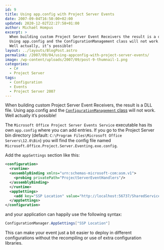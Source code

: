 ```yaml
---
id: 9
title: Using app.config with Project Server Events
date: 2007-09-04T16:50:00+02:00
updated: 2020-12-02T22:27:58+01:00
author: Michaël Hompus
excerpt: >
  When building custom Project Server Event Receivers the result is a dll file.
  Using app.config and the ConfigurationManagement class will not work.
  Well actually, it’s possible!
layout: ../layouts/BlogPost.astro
permalink: /2007/09/04/using-appconfig-with-project-server-events/
image: /wp-content/uploads/2007/09/post-9-thumnail-1.png
categories:
  - C#
  - Project Server
tags:
  - Configuration
  - Events
  - Project Server 2007
---
```


When building custom Project Server Event Receivers, the result is a DLL file. Using app.config and the [`ConfigurationManagement` class](https://learn.microsoft.com/dotnet/api/system.configuration.configurationmanager?view=netframework-2.0) will not work.  
Well actually it’s possible!

<!--more-->

The `Microsoft Office Project Server Events Service` executable has its own `app.config` where you can add entries.
If you go to the Project Server bin directory (default: `C:\Program Files\Microsoft Office Servers\12.0\Bin`) you will find the config file named `Microsoft.Office.Project.Server.Eventing.exe.config`.

Add the `appSettings` section like this:

```xml
<configuration>
  <runtime>
  <assemblyBinding xmlns="urn:schemas-microsoft-com:asm.v1">
    <probing privatePath="ProjectServerEventHandlers"/>
  </assemblyBinding>
  </runtime>
  <appSettings>
    <add key="SSP Location" value="http://localhost:56737/SharedServices1" />
  </appSettings>
</configuration>
```

and your application can happily use the following syntax:

```csharp
ConfigurationManager.AppSettings["SSP Location"]
```

This can make your event just a bit easier to deploy in different configurations without the recompiling or use of extra configuration libraries.
